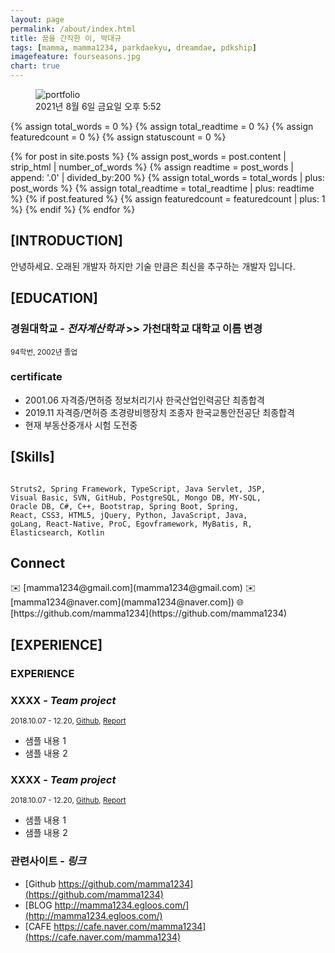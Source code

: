 ```yaml
---
layout: page
permalink: /about/index.html
title: 꿈을 간직한 이, 박대규
tags: [mamma, mamma1234, parkdaekyu, dreamdae, pdkship]
imagefeature: fourseasons.jpg
chart: true
---
```


<figure>
	<img src="{{ site.url }}/images/mamma_2021-12-26.jpeg" alt="portfolio">
	<figcaption>2021년 8월 6일 금요일 오후 5:52</figcaption>
</figure>

{% assign total_words = 0 %}
{% assign total_readtime = 0 %}
{% assign featuredcount = 0 %}
{% assign statuscount = 0 %}

{% for post in site.posts %}
    {% assign post_words = post.content | strip_html | number_of_words %}
    {% assign readtime = post_words | append: '.0' | divided_by:200 %}
    {% assign total_words = total_words | plus: post_words %}
    {% assign total_readtime = total_readtime | plus: readtime %}
    {% if post.featured %}
    {% assign featuredcount = featuredcount | plus: 1 %}
    {% endif %}
{% endfor %}

## [INTRODUCTION]
안녕하세요. 오래된 개발자 하지만 기술 만큼은 최신을 추구하는 개발자 입니다.


## [EDUCATION]
### 경원대학교 - *전자계산학과*  >> 가천대학교 대학교 이름 변경
<sub>94학번, 2002년 졸업</sub>  

### certificate
- 2001.06	자격증/면허증	정보처리기사	한국산업인력공단	최종합격
- 2019.11	자격증/면허증	초경량비행장치 조종자	한국교통안전공단	최종합격
- 현재 부동산중개사 시험 도전중



## [Skills]
<pre><code>
Struts2, Spring Framework, TypeScript, Java Servlet, JSP,
Visual Basic, SVN, GitHub, PostgreSQL, Mongo DB, MY-SQL,
Oracle DB, C#, C++, Bootstrap, Spring Boot, Spring, 
React, CSS3, HTML5, jQuery, Python, JavaScript, Java, 
goLang, React-Native, ProC, Egovframework, MyBatis, R,
Elasticsearch, Kotlin
</code></pre>


<h2>Connect</h2>
✉️ [mamma1234@gmail.com](mamma1234@gmail.com)  
✉️ [mamma1234@naver.com](mamma1234@naver.com])  
🌐 [https://github.com/mamma1234](https://github.com/mamma1234)



## [EXPERIENCE]
### EXPERIENCE


### XXXX - *Team project*
<sub>2018.10.07 - 12.20, [Github](https://github.com/mamma1234), [Report](https://bit.ly/mamma1234)</sub>
- 샘플 내용 1
- 샘플 내용 2

### XXXX - *Team project*
<sub>2018.10.07 - 12.20, [Github](https://github.com/mamma1234), [Report](https://bit.ly/mamma1234)</sub>
- 샘플 내용 1
- 샘플 내용 2




### 관련사이트  - *링크*
- [Github https://github.com/mamma1234](https://github.com/mamma1234)
- [BLOG http://mamma1234.egloos.com/](http://mamma1234.egloos.com/)
- [CAFE https://cafe.naver.com/mamma1234](https://cafe.naver.com/mamma1234)
